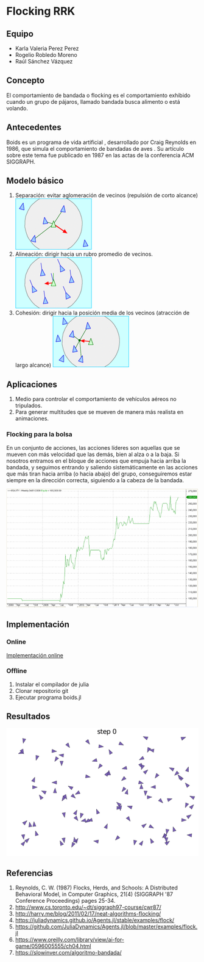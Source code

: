 # Flocking RRK
## Equipo
- Karla Valeria Perez Perez
- Rogelio Robledo Moreno
- Raúl Sánchez Vázquez

## Concepto
El comportamiento de bandada o flocking es el comportamiento exhibido cuando un grupo de pájaros, llamado bandada busca alimento o está volando.

## Antecedentes
Boids es un programa de vida artificial , desarrollado por Craig Reynolds en 1986, que simula el comportamiento de bandadas de aves . Su artículo sobre este tema fue publicado en 1987 en las actas de la conferencia ACM SIGGRAPH.

## Modelo básico
1. Separación: evitar aglomeración de vecinos (repulsión de corto alcance)
![Separación](readme/Rule_separation.gif)
2. Alineación: dirigir hacia un rubro promedio de vecinos.
![Alineación](readme/Rule_alignment.gif)
3. Cohesión: dirigir hacia la posición media de los vecinos (atracción de largo alcance)
![Separación](readme/Rule_cohesion.gif)

## Aplicaciones
1. Medio para controlar el comportamiento de vehículos aéreos no tripulados.
2. Para generar multitudes que se mueven de manera más realista en animaciones.

### Flocking para la bolsa
En un conjunto de acciones, las acciones líderes son aquellas que se mueven con más velocidad que las demás, bien al alza o a la baja. Si nosotros entramos en el bloque de acciones que empuja hacia arriba la bandada, y seguimos entrando y saliendo sistemáticamente en las acciones que más tiran hacia arriba (o hacia abajo) del grupo, conseguiremos estar siempre en la dirección correcta, siguiendo a la cabeza de la bandada.

![Ejemplo](readme/flockingTrading.gif)

## Implementación
### Online
[Implementación online](https://repl.it/@raulcrush/flocking-rrk)
### Offline
1. Instalar el compilador de julia
2. Clonar repositorio git
3. Ejecutar programa boids.jl

## Resultados
![flock.gif](flock.gif)

## Referencias
1. Reynolds, C. W. (1987) Flocks, Herds, and Schools: A Distributed Behavioral Model, in Computer Graphics, 21(4) (SIGGRAPH '87 Conference Proceedings) pages 25-34.
2. http://www.cs.toronto.edu/~dt/siggraph97-course/cwr87/
3. http://harry.me/blog/2011/02/17/neat-algorithms-flocking/
4. https://juliadynamics.github.io/Agents.jl/stable/examples/flock/
5. https://github.com/JuliaDynamics/Agents.jl/blob/master/examples/flock.jl
6. https://www.oreilly.com/library/view/ai-for-game/0596005555/ch04.html
7. https://slowinver.com/algoritmo-bandada/
